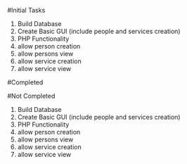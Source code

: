 #Initial Tasks
1. Build Database
2. Create Basic GUI (include people and services creation)
3. PHP Functionality
  1. allow person creation
  2. allow persons view
  3. allow service creation
  4. allow service view

#Completed 



#Not Completed
1. Build Database
2. Create Basic GUI (include people and services creation)
3. PHP Functionality
  1. allow person creation
  2. allow persons view
  3. allow service creation
  4. allow service view
